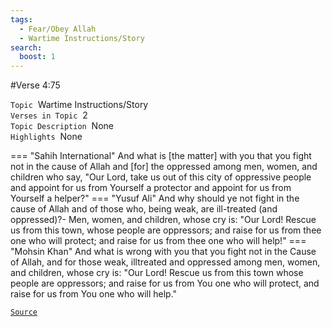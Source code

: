 ```yaml
---
tags:
  - Fear/Obey Allah
  - Wartime Instructions/Story
search:
  boost: 1 
---
```

#Verse  4:75

`Topic`&nbsp; Wartime Instructions/Story   
`Verses in Topic`&nbsp; 2  
`Topic Description`&nbsp; None    
`Highlights`&nbsp; None   

=== "Sahih International"
    And what is [the matter] with you that you fight not in the cause of Allah and [for] the oppressed among men, women, and children who say, "Our Lord, take us out of this city of oppressive people and appoint for us from Yourself a protector and appoint for us from Yourself a helper?"
=== "Yusuf Ali"
    And why should ye not fight in the cause of Allah and of those who, being weak, are ill-treated (and oppressed)?- Men, women, and children, whose cry is: "Our Lord! Rescue us from this town, whose people are oppressors; and raise for us from thee one who will protect; and raise for us from thee one who will help!"
=== "Mohsin Khan"
    And what is wrong with you that you fight not in the Cause of Allah, and for those weak, ill­treated and oppressed among men, women, and children, whose cry is: "Our Lord! Rescue us from this town whose people are oppressors; and raise for us from You one who will protect, and raise for us from You one who will help."

<a href="https://corpus.quran.com/translation.jsp?chapter= 4&verse=75" target="_blank">`Source`</a>


